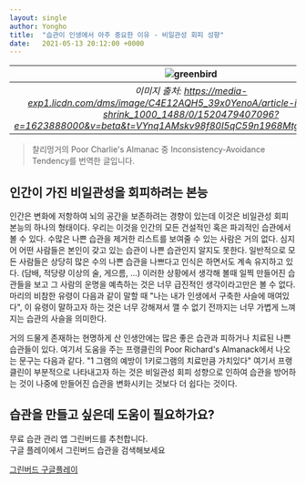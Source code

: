 ```yaml
---
layout: single
author: Yongho
title:  "습관이 인생에서 아주 중요한 이유 - 비일관성 회피 성향"
date:   2021-05-13 20:12:00 +0000
---
```


| ![greenbird](https://media-exp1.licdn.com/dms/image/C4E12AQH5_39x0YenoA/article-inline_image-shrink_1000_1488/0/1520479407096?e=1623888000&v=beta&t=VYnq1AMskv98f80I5qC59n1968MtgIFZ4C6rzc8d2tI) | 
| :--: |
| *이미지 출처: https://media-exp1.licdn.com/dms/image/C4E12AQH5_39x0YenoA/article-inline_image-shrink_1000_1488/0/1520479407096?e=1623888000&v=beta&t=VYnq1AMskv98f80I5qC59n1968MtgIFZ4C6rzc8d2tI* |


> 찰리멍거의 Poor Charlie's Almanac 중 Inconsistency-Avoidance Tendency를 번역한 글입니다.

## 인간이 가진 비일관성을 회피하려는 본능

인간은 변화에 저항하여 뇌의 공간을 보존하려는 경향이 있는데 이것은 비일관성 회피 본능의 하나의 형태이다. 우리는 이것을 인간의 모든 건설적인 혹은 파괴적인 습관에서 볼 수 있다. 수많은 나쁜 습관을 제거한 리스트를 보여줄 수 있는 사람은 거의 없다. 심지어 어떤 사람들은 본인이 갖고 있는 습관이 나쁜 습관인지 알지도 못한다. 일반적으로 모든 사람들은 상당히 많은 수의 나쁜 습관을 나쁘다고 인식은 하면서도 계속 유지하고 있다. (담배, 적당량 이상의 술, 게으름, ...) 이러한 상황에서 생각해 볼때 일찍 만들어진 습관들을 보고 그 사람의 운명을 예측하는 것은 너무 급진적인 생각이라고만은 볼 수 없다.  마리의 비참한 유령이 다음과 같이 말할 때 "나는 내가 인생에서 구축한 사슬에 매여있다", 이 유령이 말하고자 하는 것은 너무 강해져서 깰 수 없기 전까지는 너무 가볍게 느껴지는 습관의 사슬을 의미한다. 

거의 드물게 존재하는 현명하게 산 인생안에는 많은 좋은 습관과 피하거나 치료된 나쁜 습관들이 있다. 여기서 도움을 주는 프랭클린의 Poor Richard's Almanack에서 나오는 문구는 다음과 같다. "1 그램의 예방이 1키로그램의 치료만큼 가치있다" 여기서 프랭클린이 부분적으로 나타내고자 하는 것은 비일관성 회피 성향으로 인하여 습관을 방어하는 것이 나중에 만들어진 습관을 변화시키는 것보다 더 쉽다는 것이다.


## 습관을 만들고 싶은데 도움이 필요하가요?
무료 습관 관리 앱 그린버드를 추천합니다.  
구글 플레이에서 그린버드 습관을 검색해보세요

[그린버드 구글플레이](https://play.google.com/store/apps/details?id=com.sssonly.greenbird)